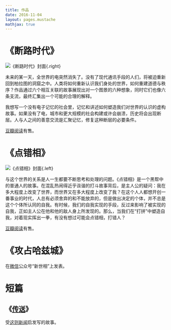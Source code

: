 ```yaml
---
title: 作品
date: 2016-11-04
layout: pages.mustache
mathjax: true
---
```


# 《断路时代》

![《断路时代》封面](/images/2091227.jpg){.right}

未来的某一天，全世界的电突然消失了。没有了现代通讯手段的人们，将被迫重新回到柏拉图的洞窟之中。人类将如何重新认识我们身处的世界，如何重建道德与秩序？作品通过六个相互关联的故事展现出对一个图景的六种想象，同时它们也像六条支流，最终汇集出一个可能的合理的解释。

我想写一个没有电子记忆的社会里，记忆和讲述如何塑造我们对世界的认识的虚构故事。如果没有了电，城市和更大规模的社会构建或许会崩溃，历史将会出现断层。人与人之间的善意交流是汇聚记忆，修复这种断层的必要条件。

[豆瓣阅读](https://read.douban.com/ebook/2091227/)有售。

# 《点错相》

![《点错相》封面](/images/7399236.jpg){.left}

与这个世界的关系是人一生都要不断思考和处理的问题。《点错相》是一个黑帮中的普通人的故事。在混乱热闹得近乎诙谐的打斗故事背后，是主人公的疑问：我在多大程度上改变了世界，而世界又在多大程度上改变了我？在这个人人都想开创一番事业的时代，人总有必须舍弃的和不能放弃的，但是做出决定的个体，并不总是这个个体所认同的自我。有时候，我们的自我实现的手段，反过来影响了被实现的自我，正如主人公在他和他的敌人身上所发现的。那么，当我们在“打拼”中塑造自我，对着现实挥出一拳，有没有想过可能会点错相，打错人？

[豆瓣阅读](https://read.douban.com/ebook/7399236/)有售。

# 《攻占哈兹城》

在[微信](http://www.weixinduba.com/n/249260)公众号“新世相”上发表。

# 短篇

## 《[传送](/stories/transmission)》

受[这则新闻](http://www.thevintagenews.com/2016/10/31/abandoned-in-space-in-1967-a-us-satellite-has-started-transmitting-again/)启发写的故事。
